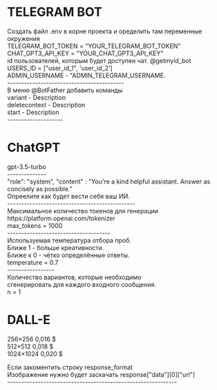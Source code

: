 
# TELEGRAM BOT 

<p>Создать файл .env в корне проекта и оределить там переменные окружения <br>
TELEGRAM_BOT_TOKEN = "YOUR_TELEGRAM_BOT_TOKEN"<br>
CHAT_GPT3_API_KEY = "YOUR_CHAT_GPT3_API_KEY"<br>
id пользователей, которым будет доступен чат. @getmyid_bot<br>
USERS_ID = ["user_id_1", 'user_id_2']  <br>
ADMIN_USERNAME - "ADMIN_TELEGRAM_USERNAME.<br>
------------------------------------------<br>
В меню @BotFather добавить команды<br>
variant - Description<br>
deletecontext - Description<br>
start - Description<br>
--------------------<p>

# ChatGPT 

<p>gpt-3.5-turbo<br>
--------------<br>
"role": "system", "content" : "You're a kind helpful assistant. Answer as concisely as possible."<br>
Опреелите как будет вести себя ваш ИИ.<br>
----------------------------------------------<br>
Максимальное количество токенов для генерации<br>
https://platform.openai.com/tokenizer<br>
max_tokens = 1000<br>
-------------------------------------<br>
Используемая температура отбора проб. <br>
Ближе 1 - больше креативности. <br>
Ближе к 0 - чётко определённые ответы.<br>
temperature = 0.7<br>
-----------------<br>
Количество вариантов, которые необходимо <br>
сгенерировать для каждого входного сообщения.<br>
n = 1</p>

# DALL-E 

<p>256×256	 0,016 $<br>
512×512	 0,018 $<br>
1024×1024 0,020 $<br>

Если закоментить строку response_format<br>
Изображение нужно будет заскачать response["data"][0]["url"]<br>
-------------------------------------------------------------</p>